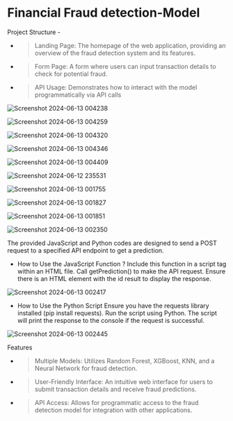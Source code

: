 # Financial Fraud detection-Model
Project Structure - 
- > Landing Page: The homepage of the web application, providing an overview of the fraud detection system and its features.
- > Form Page: A form where users can input transaction details to check for potential fraud.
- > API Usage: Demonstrates how to interact with the model programmatically via API calls
  
![Screenshot 2024-06-13 004238](https://github.com/Ishita2407/FDS-Model/assets/91796142/e12e2b9a-d228-4111-a89f-d4cf80403c5a)

![Screenshot 2024-06-13 004259](https://github.com/Ishita2407/FDS-Model/assets/91796142/f5d3e6a2-cc2f-4252-b393-58e6035eeaa5)

![Screenshot 2024-06-13 004320](https://github.com/Ishita2407/FDS-Model/assets/91796142/8ce844dc-a5e1-41b7-8290-c7c729477914)

![Screenshot 2024-06-13 004346](https://github.com/Ishita2407/FDS-Model/assets/91796142/1eb6d8fb-b49e-4543-9eb7-fc87e79797eb)

![Screenshot 2024-06-13 004409](https://github.com/Ishita2407/FDS-Model/assets/91796142/cea6c7b2-0524-41ec-944b-2507d1809ab6)

![Screenshot 2024-06-12 235531](https://github.com/Ishita2407/FDS-Model/assets/91796142/261c78a5-88a1-4587-84cd-41d8da51fc2d)

![Screenshot 2024-06-13 001755](https://github.com/Ishita2407/FDS-Model/assets/91796142/745b440e-6ae2-48b1-a4e8-203acb8993ec)

![Screenshot 2024-06-13 001827](https://github.com/Ishita2407/FDS-Model/assets/91796142/fceee44a-7cd0-469c-8b27-2199dcb77702)

![Screenshot 2024-06-13 001851](https://github.com/Ishita2407/FDS-Model/assets/91796142/f6ec2fe5-6eea-4438-b758-ea8263fb43b6)


![Screenshot 2024-06-13 002350](https://github.com/Ishita2407/FDS-Model/assets/91796142/008db83b-2734-4439-bef9-cee90734c370)

The provided JavaScript and Python codes are designed to send a POST request to a specified API endpoint to get a prediction.

- How to Use the JavaScript Function ? 
Include this function in a script tag within an HTML file.
Call getPrediction() to make the API request.
Ensure there is an HTML element with the id result to display the response.

![Screenshot 2024-06-13 002417](https://github.com/Ishita2407/FDS-Model/assets/91796142/7f1a64c9-8488-4e03-bec0-802335491655)

- How to Use the Python Script
Ensure you have the requests library installed (pip install requests).
Run the script using Python.
The script will print the response to the console if the request is successful.

![Screenshot 2024-06-13 002445](https://github.com/Ishita2407/FDS-Model/assets/91796142/75c0f731-8e13-4a13-8488-cb9413074720)

Features
- > Multiple Models: Utilizes Random Forest, XGBoost, KNN, and a Neural Network for fraud detection.
- > User-Friendly Interface: An intuitive web interface for users to submit transaction details and receive fraud predictions.
- > API Access: Allows for programmatic access to the fraud detection model for integration with other applications.
  
